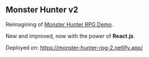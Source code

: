 ## Monster Hunter v2

Reimagining of [Monster Hunter RPG Demo](https://github.com/anthonynmh/rpg-demo).  

New and improved, now with the power of <b>React.js</b>.  

Deployed on: https://monster-hunter-rpg-2.netlify.app/  